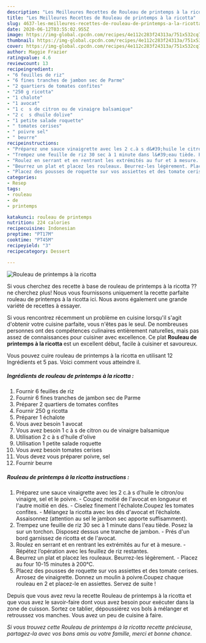 ```yaml
---
description: "Les Meilleures Recettes de Rouleau de printemps à la ricotta"
title: "Les Meilleures Recettes de Rouleau de printemps à la ricotta"
slug: 4637-les-meilleures-recettes-de-rouleau-de-printemps-a-la-ricotta
date: 2020-06-12T03:55:02.955Z
image: https://img-global.cpcdn.com/recipes/4e112c283f24313a/751x532cq70/rouleau-de-printemps-a-la-ricotta-photo-principale-de-la-recette.jpg
thumbnail: https://img-global.cpcdn.com/recipes/4e112c283f24313a/751x532cq70/rouleau-de-printemps-a-la-ricotta-photo-principale-de-la-recette.jpg
cover: https://img-global.cpcdn.com/recipes/4e112c283f24313a/751x532cq70/rouleau-de-printemps-a-la-ricotta-photo-principale-de-la-recette.jpg
author: Maggie Frazier
ratingvalue: 4.6
reviewcount: 13
recipeingredient:
- "6 feuilles de riz"
- "6 fines tranches de jambon sec de Parme"
- "2 quartiers de tomates confites"
- "250 g ricotta"
- "1 chalote"
- "1 avocat"
- "1 c  s de citron ou de vinaigre balsamique"
- "2 c  s dhuile dolive"
- "1 petite salade roquette"
- " tomates cerises"
- " poivre sel"
- " beurre"
recipeinstructions:
- "Préparez une sauce vinaigrette avec les 2 c.à s d&#39;huile le citron/ou vinaigre, sel et le poivre. Coupez moitié de l&#39;avocat en longueur et l&#39;autre moitié en dés. Ciselez finement l&#39;échalote.Coupez les tomates confites.  Mélangez la ricotta avec les dés d&#39;avocat et l’échalote. Assaisonnez (attention au sel le jambon sec apporte suffisamment)."
- "Trempez une feuille de riz 30 sec à 1 minute dans l&#39;eau tiède. Posez la sur un torchon. Disposez dessus une tranche de jambon. Prés d&#39;un bord garnissez de ricotta et de l&#39;avocat."
- "Roulez en serrant et en rentrant les extrémités au fur et à mesure. Répétez l’opération avec les feuillez de riz restantes."
- "Beurrez un plat et placez les rouleaux. Beurrez-les légèrement. Placez au four 10-15 minutes à 200°C."
- "Placez des pousses de roquette sur vos assiettes et des tomate cerises. Arrosez de vinaigrette. Donnez un moulin à poivre.Coupez chaque rouleau en 2 et placez-le en assiettes. Servez de suite !"
categories:
- Resep
tags:
- rouleau
- de
- printemps

katakunci: rouleau de printemps 
nutrition: 224 calories
recipecuisine: Indonesian
preptime: "PT17M"
cooktime: "PT45M"
recipeyield: "3"
recipecategory: Dessert

---
```



![Rouleau de printemps à la ricotta](https://img-global.cpcdn.com/recipes/4e112c283f24313a/751x532cq70/rouleau-de-printemps-a-la-ricotta-photo-principale-de-la-recette.jpg)

Si vous cherchez des recette à base de rouleau de printemps à la ricotta ?? ne cherchez plus! Nous vous fournissons uniquement la recette parfaite rouleau de printemps à la ricotta ici. Nous avons également une grande variété de recettes à essayer.

Si vous rencontrez récemment un problème en cuisine lorsqu'il s'agit d'obtenir votre cuisine parfaite, vous n'êtes pas le seul. De nombreuses personnes ont des compétences culinaires entièrement naturelles, mais pas assez de connaissances pour cuisiner avec excellence. Ce plat <strong> Rouleau de printemps à la ricotta </strong> est un excellent début, facile à cuisiner et savoureux.

<!--inarticleads1-->

Vous pouvez cuire rouleau de printemps à la ricotta en utilisant 12 Ingrédients et 5 pas. Voici comment vous atteindre il.

##### Ingrédients de rouleau de printemps à la ricotta :

1. Fournir 6 feuilles de riz
1. Fournir 6 fines tranches de jambon sec de Parme
1. Préparer 2 quartiers de tomates confites
1. Fournir 250 g ricotta
1. Préparer 1 échalote
1. Vous avez besoin 1 avocat
1. Vous avez besoin 1 c à s de citron ou de vinaigre balsamique
1. Utilisation 2 c à s d&#39;huile d&#39;olive
1. Utilisation 1 petite salade roquette
1. Vous avez besoin  tomates cerises
1. Vous devez vous préparer  poivre, sel
1. Fournir  beurre




<!--inarticleads2-->

##### Rouleau de printemps à la ricotta instructions :

1. Préparez une sauce vinaigrette avec les 2 c.à s d&#39;huile le citron/ou vinaigre, sel et le poivre. - Coupez moitié de l&#39;avocat en longueur et l&#39;autre moitié en dés. - Ciselez finement l&#39;échalote.Coupez les tomates confites.  - Mélangez la ricotta avec les dés d&#39;avocat et l’échalote. Assaisonnez (attention au sel le jambon sec apporte suffisamment).
1. Trempez une feuille de riz 30 sec à 1 minute dans l&#39;eau tiède. Posez la sur un torchon. Disposez dessus une tranche de jambon. - Prés d&#39;un bord garnissez de ricotta et de l&#39;avocat.
1. Roulez en serrant et en rentrant les extrémités au fur et à mesure. - Répétez l’opération avec les feuillez de riz restantes.
1. Beurrez un plat et placez les rouleaux. Beurrez-les légèrement. - Placez au four 10-15 minutes à 200°C.
1. Placez des pousses de roquette sur vos assiettes et des tomate cerises. Arrosez de vinaigrette. Donnez un moulin à poivre.Coupez chaque rouleau en 2 et placez-le en assiettes. Servez de suite !




<!--inarticleads1-->

<p>
Depuis que vous avez revu la recette Rouleau de printemps à la ricotta et que vous avez le savoir-faire dont vous avez besoin pour exécuter dans la zone de cuisson. Sortez ce tablier, dépoussiérez vos bols à mélanger et retroussez vos manches. Vous avez un peu de cuisine à faire.
</p>

<p>
<i>Si vous trouvez cette Rouleau de printemps à la ricotta recette précieuse, partagez-la avec vos bons amis ou votre famille, merci et bonne chance.</i>
</p>
